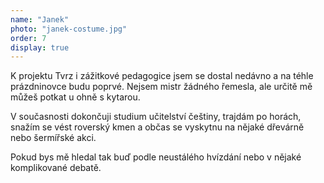 ```yaml
---
name: "Janek"
photo: "janek-costume.jpg"
order: 7
display: true
---
```

K projektu Tvrz i zážitkové pedagogice jsem se dostal nedávno a na téhle prázdninovce budu poprvé. Nejsem mistr žádného řemesla,
ale určitě mě můžeš potkat u ohně s kytarou.

V současnosti dokončuji studium učitelství češtiny, trajdám po horách, snažím se vést roverský kmen a občas se vyskytnu na nějaké dřevárně nebo šermířské akci.

Pokud bys mě hledal tak buď podle neustálého hvízdání nebo v nějaké komplikované debatě.

